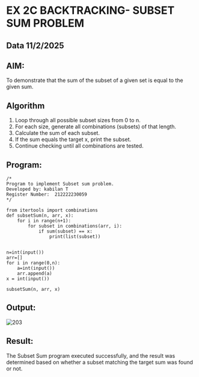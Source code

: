 # EX 2C BACKTRACKING- SUBSET SUM PROBLEM
## Data 11/2/2025 
## AIM:
To demonstrate that the sum of the subset of a given set is equal to the given sum.


## Algorithm
1. Loop through all possible subset sizes from 0 to n.
2. For each size, generate all combinations (subsets) of that length.
3. Calculate the sum of each subset.
4. If the sum equals the target x, print the subset.
5. Continue checking until all combinations are tested.


## Program:
```
/*
Program to implement Subset sum problem.
Developed by: kabilan T
Register Number:  212222230059
*/
```
```
from itertools import combinations
def subsetSum(n, arr, x):
	for i in range(n+1):
		for subset in combinations(arr, i):
			if sum(subset) == x:
				print(list(subset))


n=int(input())
arr=[]
for i in range(0,n):
    a=int(input())
    arr.append(a)
x = int(input())

subsetSum(n, arr, x)
```


## Output:
![203](https://github.com/user-attachments/assets/d38b5f53-a2a0-4623-a231-2008d6272f62)



## Result:
The Subset Sum program executed successfully, and the result was determined based on whether a subset matching the target sum was found or not.
